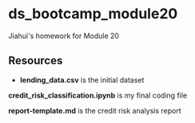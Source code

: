 # ds_bootcamp_module20
Jiahui's homework for Module 20

## Resources
- **lending_data.csv** is the initial dataset

**credit_risk_classification.ipynb** is my final coding file

**report-template.md** is the credit risk analysis report
